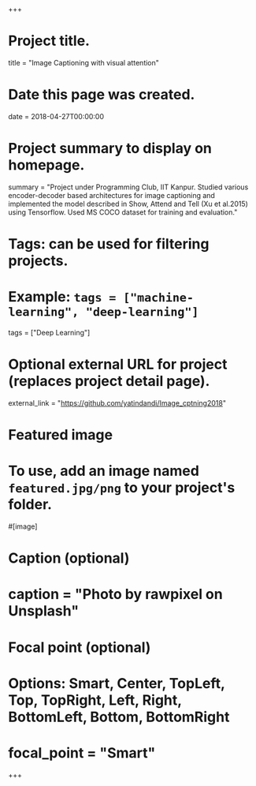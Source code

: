 +++
# Project title.
title = "Image Captioning with visual attention"

# Date this page was created.
date = 2018-04-27T00:00:00

# Project summary to display on homepage.
summary = "Project under Programming Club, IIT Kanpur. Studied various encoder-decoder based architectures for image captioning and implemented the model described in Show, Attend and Tell (Xu et al.2015) using Tensorflow. Used MS COCO dataset for training and evaluation."

# Tags: can be used for filtering projects.
# Example: `tags = ["machine-learning", "deep-learning"]`
tags = ["Deep Learning"]

# Optional external URL for project (replaces project detail page).
external_link = "https://github.com/yatindandi/Image_cptning2018"

# Featured image
# To use, add an image named `featured.jpg/png` to your project's folder. 
#[image]
  # Caption (optional)
#  caption = "Photo by rawpixel on Unsplash"
  
  # Focal point (optional)
  # Options: Smart, Center, TopLeft, Top, TopRight, Left, Right, BottomLeft, Bottom, BottomRight
#  focal_point = "Smart"
+++

